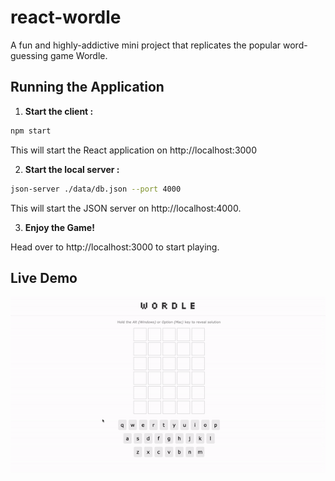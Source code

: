 # react-wordle

A fun and highly-addictive mini project that replicates the popular word-guessing game Wordle.

## Running the Application
1. **Start the client :**
```bash
npm start
```
This will start the React application on http://localhost:3000

2. **Start the local server :**
```bash
json-server ./data/db.json --port 4000
```
This will start the JSON server on http://localhost:4000.

3. **Enjoy the Game!**

Head over to http://localhost:3000 to start playing.

## Live Demo
![react-wordle demo](.gif/wordle-demo.gif)